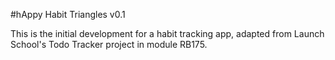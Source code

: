 #hAppy Habit Triangles v0.1

This is the initial development for a habit tracking app, adapted from Launch School's Todo Tracker project in module RB175.